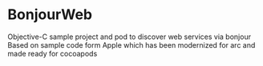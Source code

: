 # BonjourWeb
Objective-C sample project and pod to discover web services via bonjour
Based on sample code form Apple which has been modernized for arc and made ready for cocoapods
